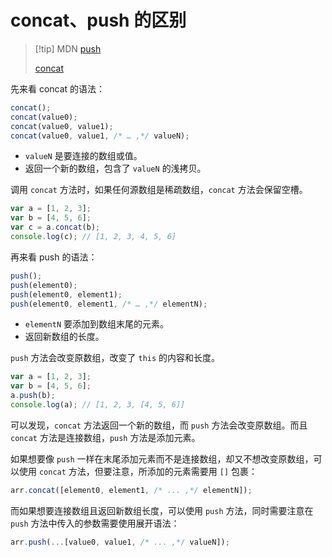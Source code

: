 # concat、push 的区别

> [!tip] MDN
> [push](https://developer.mozilla.org/zh-CN/docs/Web/JavaScript/Reference/Global_Objects/Array/push)
>
> [concat](https://developer.mozilla.org/zh-CN/docs/Web/JavaScript/Reference/Global_Objects/Array/concat)

先来看 concat 的语法：

```javascript
concat();
concat(value0);
concat(value0, value1);
concat(value0, value1, /* … ,*/ valueN);
```

-   `valueN` 是要连接的数组或值。
-   返回一个新的数组，包含了 `valueN` 的浅拷贝。

调用 `concat` 方法时，如果任何源数组是稀疏数组，`concat` 方法会保留空槽。

```javascript
var a = [1, 2, 3];
var b = [4, 5, 6];
var c = a.concat(b);
console.log(c); // [1, 2, 3, 4, 5, 6]
```

再来看 push 的语法：

```javascript
push();
push(element0);
push(element0, element1);
push(element0, element1, /* … ,*/ elementN);
```

-   `elementN` 要添加到数组末尾的元素。
-   返回新数组的长度。

`push` 方法会改变原数组，改变了 `this` 的内容和长度。

```javascript
var a = [1, 2, 3];
var b = [4, 5, 6];
a.push(b);
console.log(a); // [1, 2, 3, [4, 5, 6]]
```

可以发现，`concat` 方法返回一个新的数组，而 `push` 方法会改变原数组。而且 `concat` 方法是连接数组，`push` 方法是添加元素。

如果想要像 `push` 一样在末尾添加元素而不是连接数组，却又不想改变原数组，可以使用 `concat` 方法，但要注意，所添加的元素需要用 `[]` 包裹：

```javascript
arr.concat([element0, element1, /* ... ,*/ elementN]);
```

而如果想要连接数组且返回新数组长度，可以使用 `push` 方法，同时需要注意在 `push` 方法中传入的参数需要使用展开语法：

```javascript
arr.push(...[value0, value1, /* ... ,*/ valueN]);
```